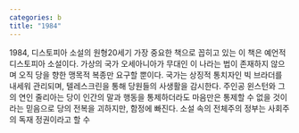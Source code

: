 ```yaml
---
categories: b
title: "1984"
---
```

1984, 디스토피아 소설의 원형20세기 가장 중요한 책으로 꼽히고 있는 이 책은 예언적 디스토피아 소설이다. 가상의 국가 오세아니아가 무대인 이 나라는 법이 존재하지 않으며 오직 당을 향한 맹목적 복종만 요구할 뿐이다. 국가는 상징적 통치자인 빅 브라더를 내세워 관리되며, 텔레스크린을 통해 당원들의 사생활을 감시한다. 주인공 윈스턴와 그의 연인 줄리아는 당이 인간의 말과 행동을 통제하더라도 마음만은 통제할 수 없을 것이라는 믿음으로 당의 전복을 괴하지만, 함정에 빠진다. 소설 속의 전체주의 정부는 사회주의 독재 정권이라고 할 수